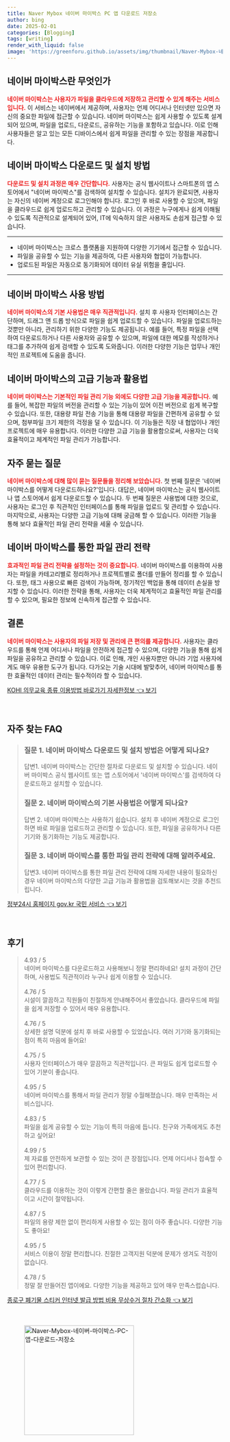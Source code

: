```yaml
---
title: Naver Mybox 네이버 마이박스 PC 앱 다운로드 저장소
author: bing
date: 2025-02-01
categories: [Blogging]
tags: [writing]
render_with_liquid: false
image: 'https://greenforu.github.io/assets/img/thumbnail/Naver-Mybox-네이버-마이박스-PC-앱-다운로드-저장소.webp'
---
```



<h2 id='네이버 마이박스란 무엇인가'>네이버 마이박스란 무엇인가</h2>

<p><b><span style="color: #ee2323;">네이버 마이박스는 사용자가 파일을 클라우드에 저장하고 관리할 수 있게 해주는 서비스입니다.</span></b> 이 서비스는 네이버에서 제공하며, 사용자는 언제 어디서나 인터넷만 있으면 자신의 중요한 파일에 접근할 수 있습니다. 네이버 마이박스는 쉽게 사용할 수 있도록 설계되어 있으며, 파일을 업로드, 다운로드, 공유하는 기능을 포함하고 있습니다. 이로 인해 사용자들은 알고 있는 모든 디바이스에서 쉽게 파일을 관리할 수 있는 장점을 제공합니다.</p>

<h2 id='네이버 마이박스 다운로드 및 설치 방법'>네이버 마이박스 다운로드 및 설치 방법</h2>

<p><b><span style="color: #ee2323;">다운로드 및 설치 과정은 매우 간단합니다.</span></b> 사용자는 공식 웹사이트나 스마트폰의 앱 스토어에서 "네이버 마이박스"를 검색하여 설치할 수 있습니다. 설치가 완료되면, 사용자는 자신의 네이버 계정으로 로그인해야 합니다. 로그인 후 바로 사용할 수 있으며, 파일을 클라우드로 쉽게 업로드하고 관리할 수 있습니다. 이 과정은 누구에게나 쉽게 이해될 수 있도록 직관적으로 설계되어 있어, IT에 익숙하지 않은 사용자도 손쉽게 접근할 수 있습니다.</p>

<hr />

<ul>
    <li>네이버 마이박스는 크로스 플랫폼을 지원하여 다양한 기기에서 접근할 수 있습니다.</li>
    <li>파일을 공유할 수 있는 기능을 제공하여, 다른 사용자와 협업이 가능합니다.</li>
    <li>업로드된 파일은 자동으로 동기화되어 데이터 유실 위험을 줄입니다.</li>
</ul>

<hr />

<h2 id='네이버 마이박스 사용 방법'>네이버 마이박스 사용 방법</h2>

<p><b><span style="color: #ee2323;">네이버 마이박스의 기본 사용법은 매우 직관적입니다.</span></b> 설치 후 사용자 인터페이스는 간단하며, 드래그 앤 드롭 방식으로 파일을 쉽게 업로드할 수 있습니다. 파일을 업로드하는 것뿐만 아니라, 관리하기 위한 다양한 기능도 제공됩니다. 예를 들어, 특정 파일을 선택하여 다운로드하거나 다른 사용자와 공유할 수 있으며, 파일에 대한 메모를 작성하거나 태그를 추가하여 쉽게 검색할 수 있도록 도와줍니다. 이러한 다양한 기능은 업무나 개인적인 프로젝트에 도움을 줍니다.</p>

<h2 id='네이버 마이박스의 고급 기능과 활용법'>네이버 마이박스의 고급 기능과 활용법</h2>

<p><b><span style="color: #ee2323;">네이버 마이박스는 기본적인 파일 관리 기능 외에도 다양한 고급 기능을 제공합니다.</span></b> 예를 들어, 복잡한 파일의 버전을 관리할 수 있는 기능이 있어 이전 버전으로 쉽게 복구할 수 있습니다. 또한, 대용량 파일 전송 기능을 통해 대용량 파일을 간편하게 공유할 수 있으며, 첨부파일 크기 제한의 걱정을 덜 수 있습니다. 이 기능들은 직장 내 협업이나 개인 프로젝트에 매우 유용합니다. 이러한 다양한 고급 기능을 활용함으로써, 사용자는 더욱 효율적이고 체계적인 파일 관리가 가능합니다.</p>

<h2 id='자주 묻는 질문'>자주 묻는 질문</h2>

<p><b><span style="color: #ee2323;">네이버 마이박스에 대해 많이 묻는 질문들을 정리해 보았습니다.</span></b> 첫 번째 질문은 '네이버 마이박스를 어떻게 다운로드하나요?'입니다. 대답은, 네이버 마이박스는 공식 웹사이트나 앱 스토어에서 쉽게 다운로드할 수 있습니다. 두 번째 질문은 사용법에 대한 것으로, 사용자는 로그인 후 직관적인 인터페이스를 통해 파일을 업로드 및 관리할 수 있습니다. 마지막으로, 사용자는 다양한 고급 기능에 대해 궁금해 할 수 있습니다. 이러한 기능을 통해 보다 효율적인 파일 관리 전략을 세울 수 있습니다.</p>

<h2 id='네이버 마이박스를 통한 파일 관리 전략'>네이버 마이박스를 통한 파일 관리 전략</h2>

<p><b><span style="color: #ee2323;">효과적인 파일 관리 전략을 설정하는 것이 중요합니다.</span></b> 네이버 마이박스를 이용하여 사용자는 파일을 카테고리별로 정리하거나 프로젝트별로 폴더를 만들어 정리를 할 수 있습니다. 또한, 태그 사용으로 빠른 검색이 가능하며, 정기적인 백업을 통해 데이터 손실을 방지할 수 있습니다. 이러한 전략을 통해, 사용자는 더욱 체계적이고 효율적인 파일 관리를 할 수 있으며, 필요한 정보에 신속하게 접근할 수 있습니다.</p>

<h2 id='결론'>결론</h2>

<p><b><span style="color: #ee2323;">네이버 마이박스는 사용자의 파일 저장 및 관리에 큰 편의를 제공합니다.</span></b> 사용자는 클라우드를 통해 언제 어디서나 파일을 안전하게 접근할 수 있으며, 다양한 기능을 통해 쉽게 파일을 공유하고 관리할 수 있습니다. 이로 인해, 개인 사용자뿐만 아니라 기업 사용자에게도 매우 유용한 도구가 됩니다. 다가오는 기술 시대에 발맞추어, 네이버 마이박스를 통한 효율적인 데이터 관리는 필수적이라 할 수 있습니다.</p>


<p><a class="click-button" title="KOHI 의무교육 종류 이용방법 바로가기 자세한정보" href="https://greenforu.github.io/posts/KOHI-%EC%9D%98%EB%AC%B4%EA%B5%90%EC%9C%A1-%EC%A2%85%EB%A5%98-%EC%9D%B4%EC%9A%A9%EB%B0%A9%EB%B2%95-%EB%B0%94%EB%A1%9C%EA%B0%80%EA%B8%B0-%EC%9E%90%EC%84%B8%ED%95%9C%EC%A0%95%EB%B3%B4/" rel="dofollow">KOHI 의무교육 종류 이용방법 바로가기 자세한정보 👈 보기</a></p><br>
<h2 id='자주_찾는_FAQ'>자주 찾는 FAQ</h2>
<div itemscope="" itemtype="https://schema.org/FAQPage"> 
<blockquote> 
<div itemscope="" itemprop="mainEntity" itemtype="https://schema.org/Question"> 
<h3 itemprop="name">질문 1. 네이버 마이박스 다운로드 및 설치 방법은 어떻게 되나요?</h3> 
<div itemscope="" itemprop="acceptedAnswer" itemtype="https://schema.org/Answer"> 
<span itemprop="text"> 
<p>답변1. 네이버 마이박스는 간단한 절차로 다운로드 및 설치할 수 있습니다. 네이버 마이박스 공식 웹사이트 또는 앱 스토어에서 '네이버 마이박스'를 검색하여 다운로드하고 설치할 수 있습니다.</p> 
</span> 
</div> 
</div> 
<div itemscope="" itemprop="mainEntity" itemtype="https://schema.org/Question"> 
<h3 itemprop="name">질문 2. 네이버 마이박스의 기본 사용법은 어떻게 되나요?</h3> 
<div itemscope="" itemprop="acceptedAnswer" itemtype="https://schema.org/Answer"> 
<span itemprop="text"> 
<p>답변 2. 네이버 마이박스는 사용하기 쉽습니다. 설치 후 네이버 계정으로 로그인하면 바로 파일을 업로드하고 관리할 수 있습니다. 또한, 파일을 공유하거나 다른 기기와 동기화하는 기능도 제공합니다.</p> 
</span> 
</div> 
</div> 
<div itemscope="" itemprop="mainEntity" itemtype="https://schema.org/Question"> 
<h3 itemprop="name">질문 3. 네이버 마이박스를 통한 파일 관리 전략에 대해 알려주세요.</h3> 
<div itemscope="" itemprop="acceptedAnswer" itemtype="https://schema.org/Answer"> 
<span itemprop="text"> 
<p>답변3. 네이버 마이박스를 통한 파일 관리 전략에 대해 자세한 내용이 필요하신 경우 네이버 마이박스의 다양한 고급 기능과 활용법을 검토해보시는 것을 추천드립니다.</p> 
</span> 
</div> 
</div> 
</blockquote> 
</div>
<p><a class="click-button" title="정부24시 홈페이지 gov.kr 국민 서비스" href="https://greenforu.github.io/posts/%EC%A0%95%EB%B6%8024%EC%8B%9C-%ED%99%88%ED%8E%98%EC%9D%B4%EC%A7%80-gov.kr-%EA%B5%AD%EB%AF%BC-%EC%84%9C%EB%B9%84%EC%8A%A4/" rel="dofollow">정부24시 홈페이지 gov.kr 국민 서비스 👈 보기</a></p><br>
<h2 id='후기'>후기</h2>
<div itemscope itemtype="https://schema.org/Product">
  <blockquote>
  <div itemprop="review" itemscope itemtype="https://schema.org/Review">
      <div itemprop="reviewRating" itemscope itemtype="https://schema.org/Rating"> <span itemprop="ratingValue">4.93</span> / <span itemprop="bestRating">5</span> </div>
      <span itemprop="reviewBody">네이버 마이박스를 다운로드하고 사용해보니 정말 편리하네요! 설치 과정이 간단하며, 사용법도 직관적이라 누구나 쉽게 이용할 수 있습니다.</span>
  </div>
  <br>
  <div itemprop="review" itemscope itemtype="https://schema.org/Review">
      <div itemprop="reviewRating" itemscope itemtype="https://schema.org/Rating"> <span itemprop="ratingValue">4.76</span> / <span itemprop="bestRating">5</span> </div>
      <span itemprop="reviewBody">시설이 깔끔하고 직원들이 친절하게 안내해주어서 좋았습니다. 클라우드에 파일을 쉽게 저장할 수 있어서 매우 유용합니다.</span>
  </div>
  <br>
  <div itemprop="review" itemscope itemtype="https://schema.org/Review">
      <div itemprop="reviewRating" itemscope itemtype="https://schema.org/Rating"> <span itemprop="ratingValue">4.76</span> / <span itemprop="bestRating">5</span> </div>
      <span itemprop="reviewBody">상세한 설명 덕분에 설치 후 바로 사용할 수 있었습니다. 여러 기기와 동기화되는 점이 특히 마음에 들어요!</span>
  </div>
  <br>
  <div itemprop="review" itemscope itemtype="https://schema.org/Review">
      <div itemprop="reviewRating" itemscope itemtype="https://schema.org/Rating"> <span itemprop="ratingValue">4.75</span> / <span itemprop="bestRating">5</span> </div>
      <span itemprop="reviewBody">사용자 인터페이스가 매우 깔끔하고 직관적입니다. 큰 파일도 쉽게 업로드할 수 있어 기분이 좋습니다.</span>
  </div>
  <br>
  <div itemprop="review" itemscope itemtype="https://schema.org/Review">
      <div itemprop="reviewRating" itemscope itemtype="https://schema.org/Rating"> <span itemprop="ratingValue">4.95</span> / <span itemprop="bestRating">5</span> </div>
      <span itemprop="reviewBody">네이버 마이박스를 통해서 파일 관리가 정말 수월해졌습니다. 매우 만족하는 서비스입니다.</span>
  </div>
  <br>
  <div itemprop="review" itemscope itemtype="https://schema.org/Review">
      <div itemprop="reviewRating" itemscope itemtype="https://schema.org/Rating"> <span itemprop="ratingValue">4.83</span> / <span itemprop="bestRating">5</span> </div>
      <span itemprop="reviewBody">파일을 쉽게 공유할 수 있는 기능이 특히 마음에 듭니다. 친구와 가족에게도 추천하고 싶어요!</span>
  </div>
  <br>
  <div itemprop="review" itemscope itemtype="https://schema.org/Review">
      <div itemprop="reviewRating" itemscope itemtype="https://schema.org/Rating"> <span itemprop="ratingValue">4.99</span> / <span itemprop="bestRating">5</span> </div>
      <span itemprop="reviewBody">제 자료를 안전하게 보관할 수 있는 것이 큰 장점입니다. 언제 어디서나 접속할 수 있어 편리합니다.</span>
  </div>
  <br>
  <div itemprop="review" itemscope itemtype="https://schema.org/Review">
      <div itemprop="reviewRating" itemscope itemtype="https://schema.org/Rating"> <span itemprop="ratingValue">4.77</span> / <span itemprop="bestRating">5</span> </div>
      <span itemprop="reviewBody">클라우드를 이용하는 것이 이렇게 간편할 줄은 몰랐습니다. 파일 관리가 효율적이고 시간이 절약됩니다.</span>
  </div>
  <br>
  <div itemprop="review" itemscope itemtype="https://schema.org/Review">
      <div itemprop="reviewRating" itemscope itemtype="https://schema.org/Rating"> <span itemprop="ratingValue">4.87</span> / <span itemprop="bestRating">5</span> </div>
      <span itemprop="reviewBody">파일의 용량 제한 없이 편리하게 사용할 수 있는 점이 아주 좋습니다. 다양한 기능도 좋아요!</span>
  </div>
  <br>
  <div itemprop="review" itemscope itemtype="https://schema.org/Review">
      <div itemprop="reviewRating" itemscope itemtype="https://schema.org/Rating"> <span itemprop="ratingValue">4.95</span> / <span itemprop="bestRating">5</span> </div>
      <span itemprop="reviewBody">서비스 이용이 정말 편리합니다. 친절한 고객지원 덕분에 문제가 생겨도 걱정이 없습니다.</span>
  </div>
  <br>
  <div itemprop="review" itemscope itemtype="https://schema.org/Review">
      <div itemprop="reviewRating" itemscope itemtype="https://schema.org/Rating"> <span itemprop="ratingValue">4.78</span> / <span itemprop="bestRating">5</span> </div>
      <span itemprop="reviewBody">정말 잘 만들어진 앱이에요. 다양한 기능을 제공하고 있어 매우 만족스럽습니다.</span>
  </div>
  </blockquote>
</div>
<p><a class="click-button" title="종로구 폐기물 스티커 인터넷 발급 방법 비용 무상수거 절차 간소화" href="https://greenforu.github.io/posts/%EC%A2%85%EB%A1%9C%EA%B5%AC-%ED%8F%90%EA%B8%B0%EB%AC%BC-%EC%8A%A4%ED%8B%B0%EC%BB%A4-%EC%9D%B8%ED%84%B0%EB%84%B7-%EB%B0%9C%EA%B8%89-%EB%B0%A9%EB%B2%95-%EB%B9%84%EC%9A%A9-%EB%AC%B4%EC%83%81%EC%88%98%EA%B1%B0-%EC%A0%88%EC%B0%A8-%EA%B0%84%EC%86%8C%ED%99%94/" rel="dofollow">종로구 폐기물 스티커 인터넷 발급 방법 비용 무상수거 절차 간소화 👈 보기</a></p><br>
<figure class="image"><img src="https://greenforu.github.io/assets/img/thumbnail/Naver-Mybox-네이버-마이박스-PC-앱-다운로드-저장소.webp" alt="Naver-Mybox-네이버-마이박스-PC-앱-다운로드-저장소" width="256" height="256"></figure>